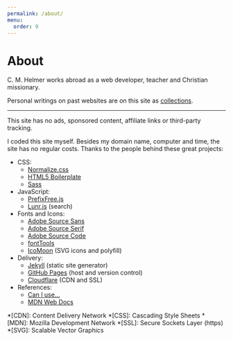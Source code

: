 ```yaml
---
permalink: /about/
menu:
  order: 9
---
```


# About

C. M. Helmer works abroad as a web developer, teacher and Christian missionary.

Personal writings on past websites are on this site as [collections](#browse).

----

This site has no ads, sponsored content, affiliate links or third-party tracking.

I coded this site myself. Besides my domain name, computer and time, the site has no regular costs. Thanks to the people behind these great projects:

- CSS:
	- [Normalize.css](http://necolas.github.io/normalize.css/)
	- [HTML5 Boilerplate](https://html5boilerplate.com)
	- [Sass](http://sass-lang.com)
- JavaScript:
	- [PrefixFree.js](https://leaverou.github.io/prefixfree/)
	- [Lunr.js](https://lunrjs.com) (search)
- Fonts and Icons:
	- [Adobe Source Sans](https://adobe-fonts.github.io/source-sans-pro/)
	- [Adobe Source Serif](https://adobe-fonts.github.io/source-serif-pro/)
	- [Adobe Source Code](https://adobe-fonts.github.io/source-code-pro/)
	- [fontTools](https://github.com/fonttools/fonttools)
	- [IcoMoon](https://icomoon.io) (SVG icons and polyfill)
- Delivery:
	- [Jekyll](https://jekyllrb.com) (static site generator)
	- [GitHub Pages](https://pages.github.com) (host and version control)
	- [Cloudflare](https://www.cloudflare.com) (CDN and SSL)
- References:
	- [Can I use…](https://caniuse.com)
	- [MDN Web Docs](https://developer.mozilla.org/en-US/)

*[CDN]: Content Delivery Network
*[CSS]: Cascading Style Sheets
*[MDN]: Mozilla Development Network
*[SSL]: Secure Sockets Layer (https)
*[SVG]: Scalable Vector Graphics
